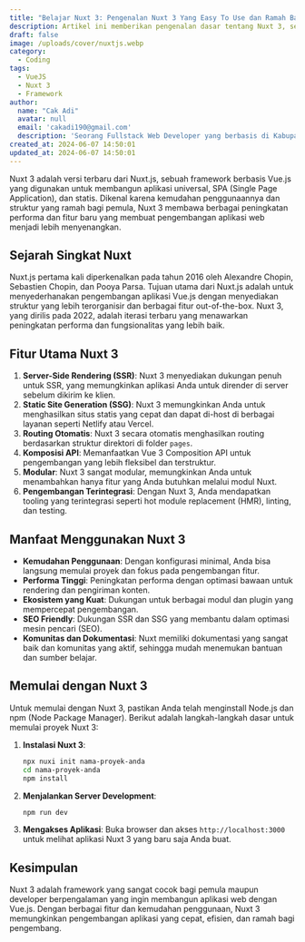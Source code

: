 ```yaml
---
title: "Belajar Nuxt 3: Pengenalan Nuxt 3 Yang Easy To Use dan Ramah Bagi Pemula"
description: Artikel ini memberikan pengenalan dasar tentang Nuxt 3, sebuah framework Vue.js yang mudah digunakan dan ramah bagi pemula, serta mengulas fitur-fitur utama dan manfaat penggunaannya.
draft: false
image: /uploads/cover/nuxtjs.webp
category:
  - Coding
tags:
  - VueJS
  - Nuxt 3
  - Framework
author:
  name: "Cak Adi"
  avatar: null
  email: 'cakadi190@gmail.com'
  description: 'Seorang Fullstack Web Developer yang berbasis di Kabupaten Ngawi yang suka sekali dengan desain dan juga hal yang berbau teknologi.'
created_at: 2024-06-07 14:50:01
updated_at: 2024-06-07 14:50:01
---
```


Nuxt 3 adalah versi terbaru dari Nuxt.js, sebuah framework berbasis Vue.js yang digunakan untuk membangun aplikasi universal, SPA (Single Page Application), dan statis. Dikenal karena kemudahan penggunaannya dan struktur yang ramah bagi pemula, Nuxt 3 membawa berbagai peningkatan performa dan fitur baru yang membuat pengembangan aplikasi web menjadi lebih menyenangkan.

## Sejarah Singkat Nuxt

Nuxt.js pertama kali diperkenalkan pada tahun 2016 oleh Alexandre Chopin, Sebastien Chopin, dan Pooya Parsa. Tujuan utama dari Nuxt.js adalah untuk menyederhanakan pengembangan aplikasi Vue.js dengan menyediakan struktur yang lebih terorganisir dan berbagai fitur out-of-the-box. Nuxt 3, yang dirilis pada 2022, adalah iterasi terbaru yang menawarkan peningkatan performa dan fungsionalitas yang lebih baik.

## Fitur Utama Nuxt 3

1. **Server-Side Rendering (SSR)**: Nuxt 3 menyediakan dukungan penuh untuk SSR, yang memungkinkan aplikasi Anda untuk dirender di server sebelum dikirim ke klien.
2. **Static Site Generation (SSG)**: Nuxt 3 memungkinkan Anda untuk menghasilkan situs statis yang cepat dan dapat di-host di berbagai layanan seperti Netlify atau Vercel.
3. **Routing Otomatis**: Nuxt 3 secara otomatis menghasilkan routing berdasarkan struktur direktori di folder `pages`.
4. **Komposisi API**: Memanfaatkan Vue 3 Composition API untuk pengembangan yang lebih fleksibel dan terstruktur.
5. **Modular**: Nuxt 3 sangat modular, memungkinkan Anda untuk menambahkan hanya fitur yang Anda butuhkan melalui modul Nuxt.
6. **Pengembangan Terintegrasi**: Dengan Nuxt 3, Anda mendapatkan tooling yang terintegrasi seperti hot module replacement (HMR), linting, dan testing.

## Manfaat Menggunakan Nuxt 3

- **Kemudahan Penggunaan**: Dengan konfigurasi minimal, Anda bisa langsung memulai proyek dan fokus pada pengembangan fitur.
- **Performa Tinggi**: Peningkatan performa dengan optimasi bawaan untuk rendering dan pengiriman konten.
- **Ekosistem yang Kuat**: Dukungan untuk berbagai modul dan plugin yang mempercepat pengembangan.
- **SEO Friendly**: Dukungan SSR dan SSG yang membantu dalam optimasi mesin pencari (SEO).
- **Komunitas dan Dokumentasi**: Nuxt memiliki dokumentasi yang sangat baik dan komunitas yang aktif, sehingga mudah menemukan bantuan dan sumber belajar.

## Memulai dengan Nuxt 3

Untuk memulai dengan Nuxt 3, pastikan Anda telah menginstall Node.js dan npm (Node Package Manager). Berikut adalah langkah-langkah dasar untuk memulai proyek Nuxt 3:

1. **Instalasi Nuxt 3**:
    ```bash
    npx nuxi init nama-proyek-anda
    cd nama-proyek-anda
    npm install
    ```

2. **Menjalankan Server Development**:
    ```bash
    npm run dev
    ```

3. **Mengakses Aplikasi**:
    Buka browser dan akses `http://localhost:3000` untuk melihat aplikasi Nuxt 3 yang baru saja Anda buat.

## Kesimpulan

Nuxt 3 adalah framework yang sangat cocok bagi pemula maupun developer berpengalaman yang ingin membangun aplikasi web dengan Vue.js. Dengan berbagai fitur dan kemudahan penggunaan, Nuxt 3 memungkinkan pengembangan aplikasi yang cepat, efisien, dan ramah bagi pengembang.

